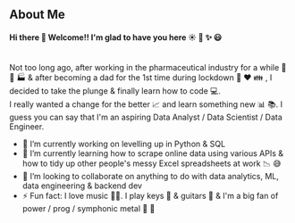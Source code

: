 ## About Me
#### Hi there 👋 Welcome!! I'm glad to have you here :sunny: :star2: :sparkles: :smiley:
</br> Not too long ago, after working in the pharmaceutical industry for a while :syringe: :pill: :factory: & after becoming a dad for the 1st time during lockdown :baby: :heart: :family: , I decided to take the plunge & finally learn how to code :computer:.
</br> I really wanted a change for the better :chart_with_upwards_trend: and learn something new :bar_chart: :books:. I guess you can say that I'm an aspiring Data Analyst / Data Scientist / Data Engineer.
- 🔭 I’m currently working on levelling up in Python & SQL 
- 🌱 I’m currently learning how to scrape online data using various APIs & how to tidy up other people's messy Excel spreadsheets at work :chart_with_downwards_trend: :sweat_smile:
- 👯 I’m looking to collaborate on anything to do with data analytics, ML, data engineering & backend dev
- ⚡ Fun fact: I love music :musical_score::notes:. I play keys :musical_keyboard: & guitars :guitar: & I'm a big fan of power / prog / symphonic metal :metal: :violin:
